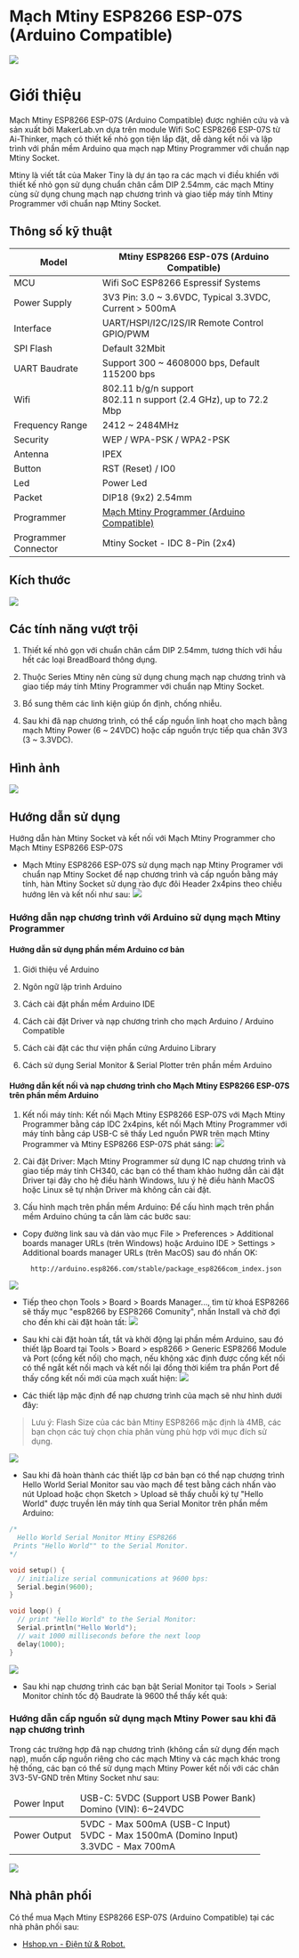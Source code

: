 # Mạch Mtiny ESP8266 ESP-07S (Arduino Compatible)

![](/image/mtiny_esp07s_01.jpg)

# Giới thiệu

Mạch Mtiny ESP8266 ESP-07S (Arduino Compatible) được nghiên cứu và và sản xuất bởi MakerLab.vn dựa trên module Wifi SoC ESP8266 ESP-07S từ Ai-Thinker, mạch có thiết kế nhỏ gọn tiện lắp đặt, dễ dàng kết nối và lập trình với phần mềm Arduino qua mạch nạp Mtiny Programmer với chuẩn nạp Mtiny Socket.

Mtiny là viết tắt của Maker Tiny là dự án tạo ra các mạch vi điều khiển với thiết kế nhỏ gọn sử dụng chuẩn chân cắm DIP 2.54mm, các mạch Mtiny cùng sử dụng chung mạch nạp chương trình và giao tiếp máy tính Mtiny Programmer với chuẩn nạp Mtiny Socket.

## Thông số kỹ thuật

<table><thead>
  <tr>
    <th>Model</th>
    <th>Mtiny ESP8266 ESP-07S (Arduino Compatible)</th>
  </tr></thead>
<tbody>
  <tr>
    <td>MCU</td>
    <td>Wifi SoC ESP8266 Espressif Systems</td>
  </tr>
  <tr>
    <td>Power Supply</td>
    <td>3V3 Pin: 3.0 ~ 3.6VDC, Typical 3.3VDC, Current &gt; 500mA</td>
  </tr>
  <tr>
    <td>Interface</td>
    <td>UART/HSPI/I2C/I2S/IR Remote Control GPIO/PWM</td>
  </tr>
  <tr>
    <td>SPI Flash</td>
    <td>Default 32Mbit</td>
  </tr>
  <tr>
    <td>UART Baudrate</td>
    <td>Support 300 ~ 4608000 bps, Default 115200 bps</td>
  </tr>
  <tr>
    <td>Wifi</td>
    <td>802.11 b/g/n support<br>802.11 n support (2.4 GHz), up to 72.2 Mbp</td>
  </tr>
  <tr>
    <td>Frequency Range</td>
    <td>2412 ~ 2484MHz</td>
  </tr>
  <tr>
    <td>Security</td>
    <td>WEP / WPA-PSK / WPA2-PSK</td>
  </tr>
  <tr>
    <td>Antenna</td>
    <td>IPEX</td>
  </tr>
  <tr>
    <td>Button</td>
    <td>RST (Reset) / IO0</td>
  </tr>
  <tr>
    <td>Led</td>
    <td>Power Led</td>
  </tr>
  <tr>
    <td>Packet</td>
    <td>DIP18 (9x2) 2.54mm</td>
  </tr>
  <tr>
    <td>Programmer</td>
    <td><a href="https://wiki.makerlab.vn/index.php/M%E1%BA%A1ch_Mtiny_Programmer_(Arduino_Compatible)">Mạch Mtiny Programmer (Arduino Compatible)</a></td>
  </tr>
  <tr>
    <td>Programmer Connector</td>
    <td>Mtiny Socket - IDC 8-Pin (2x4)</td>
  </tr>
</tbody></table>

## Kích thước

![](/image/mtiny_esp07s_02.jpg)

## Các tính năng vượt trội

1) Thiết kế nhỏ gọn với chuẩn chân cắm DIP 2.54mm, tương thích với hầu hết các loại BreadBoard thông dụng.

2) Thuộc Series Mtiny nên cùng sử dụng chung mạch nạp chương trình và giao tiếp máy tính Mtiny Programmer với chuẩn nạp Mtiny Socket.

3) Bổ sung thêm các linh kiện giúp ổn định, chống nhiễu.

4) Sau khi đã nạp chương trình, có thể cấp nguồn linh hoạt cho mạch bằng mạch Mtiny Power (6 \~ 24VDC) hoặc cấp nguồn trực tiếp qua chân 3V3 (3 \~ 3.3VDC).

## Hình ảnh

![](/image/mtiny_esp07s_03.jpg)

## Hướng dẫn sử dụng

Hướng dẫn hàn Mtiny Socket và kết nối với Mạch Mtiny Programmer cho Mạch Mtiny ESP8266 ESP-07S

- Mạch Mtiny ESP8266 ESP-07S sử dụng mạch nạp Mtiny Programer với chuẩn nạp Mtiny Socket để nạp chương trình và cấp nguồn bằng máy tính, hàn Mtiny Socket sử dụng rào đực đôi Header 2x4pins theo chiều hướng lên và kết nối như sau:
![](/image/mtiny_esp07s_04.jpg)

### Hướng dẫn nạp chương trình với Arduino sử dụng mạch Mtiny Programmer

#### Hướng dẫn sử dụng phần mềm Arduino cơ bản

1) Giới thiệu về Arduino

2) Ngôn ngữ lập trình Arduino

3) Cách cài đặt phần mềm Arduino IDE

4) Cách cài đặt Driver và nạp chương trình cho mạch Arduino / Arduino Compatible

5) Cách cài đặt các thư viện phần cứng Arduino Library

6) Cách sử dụng Serial Monitor & Serial Plotter trên phần mềm Arduino

#### Hướng dẫn kết nối và nạp chương trình cho Mạch Mtiny ESP8266 ESP-07S trên phần mềm Arduino

1) Kết nối máy tính: Kết nối Mạch Mtiny ESP8266 ESP-07S với Mạch Mtiny Programmer bằng cáp IDC 2x4pins, kết nối Mạch Mtiny Programmer với máy tính bằng cáp USB-C sẽ thấy Led nguồn PWR trên mạch Mtiny Programmer và Mtiny ESP8266 ESP-07S phát sáng:
![](/image/mtiny_esp07s_05.jpg)
2) Cài đặt Driver: Mạch Mtiny Programmer sử dụng IC nạp chương trình và giao tiếp máy tính CH340, các bạn có thể tham khảo hướng dẫn cài đặt Driver tại đây cho hệ điều hành Windows, lưu ý hệ điều hành MacOS hoặc Linux sẽ tự nhận Driver mà không cần cài đặt.

3) Cấu hình mạch trên phần mềm Arduino: Để cấu hình mạch trên phần mềm Arduino chúng ta cần làm các bước sau:

- Copy đường link sau và dán vào mục File > Preferences > Additional boards manager URLs (trên Windows) hoặc Arduino IDE > Settings > Additional boards manager URLs (trên MacOS) sau đó nhấn OK:
  
        http://arduino.esp8266.com/stable/package_esp8266com_index.json

![](/image/mtiny_esp07s_06.png)

- Tiếp theo chọn Tools > Board > Boards Manager..., tìm từ khoá ESP8266 sẽ thấy mục "esp8266 by ESP8266 Comunity", nhấn Install và chờ đợi cho đến khi cài đặt hoàn tất:
![](/image/mtiny_esp07s_07.png)

- Sau khi cài đặt hoàn tất, tắt và khởi động lại phần mềm Arduino, sau đó thiết lập Board tại Tools > Board > esp8266 > Generic ESP8266 Module và Port (cổng kết nối) cho mạch, nếu không xác định được cổng kết nối có thể ngắt kết nối mạch và kết nối lại đồng thời kiểm tra phần Port để thấy cổng kết nối mới của mạch xuất hiện:
![](/image/mtiny_esp07s_08.png)

- Các thiết lập mặc định để nạp chương trình của mạch sẽ như hình dưới đây:

> Lưu ý:
Flash Size của các bản Mtiny ESP8266 mặc định là 4MB, các bạn chọn các tuỳ chọn chia phân vùng phù hợp với mục đích sử dụng.

![](/image/mtiny_esp07s_09.png)

- Sau khi đã hoàn thành các thiết lập cơ bản bạn có thể nạp chương trình Hello World Serial Monitor sau vào mạch để test bằng cách nhấn vào nút Upload hoặc chọn Sketch > Upload sẽ thấy chuỗi ký tự "Hello World" được truyền lên máy tính qua Serial Monitor trên phần mềm Arduino:

```ino
/*
  Hello World Serial Monitor Mtiny ESP8266
 Prints "Hello World"" to the Serial Monitor.
*/

void setup() {
  // initialize serial communications at 9600 bps:
  Serial.begin(9600);
}

void loop() {
  // print "Hello World" to the Serial Monitor:
  Serial.println("Hello World");
  // wait 1000 milliseconds before the next loop
  delay(1000);
}
```

![](/image/mtiny_esp07s_10.png)

- Sau khi nạp chương trình các bạn bật Serial Monitor tại Tools > Serial Monitor chỉnh tốc độ Baudrate là 9600 thể thấy kết quả:

### Hướng dẫn cấp nguồn sử dụng mạch Mtiny Power sau khi đã nạp chương trình

Trong các trường hợp đã nạp chương trình (không cần sử dụng đến mạch nạp), muốn cấp nguồn riêng cho các mạch Mtiny và các mạch khác trong hệ thống, các bạn có thể sử dụng mạch Mtiny Power kết nối với các chân 3V3-5V-GND trên Mtiny Socket như sau:

<table><thead>
  <tr>
    <td>Power Input</td>
    <td>USB-C: 5VDC (Support USB Power Bank)<br>Domino (VIN): 6~24VDC</td>
  </tr></thead>
<tbody>
  <tr>
    <td>Power Output</td>
    <td>5VDC - Max 500mA (USB-C Input)<br>5VDC - Max 1500mA (Domino Input)<br>3.3VDC - Max 700mA</td>
  </tr>
</tbody>
</table>

![](/image/mtiny_esp07s_12.jpg)

## Nhà phân phối

Có thể mua Mạch Mtiny ESP8266 ESP-07S (Arduino Compatible) tại các nhà phân phối sau:

- [Hshop.vn - Điện tử & Robot.](hshop.vn)

